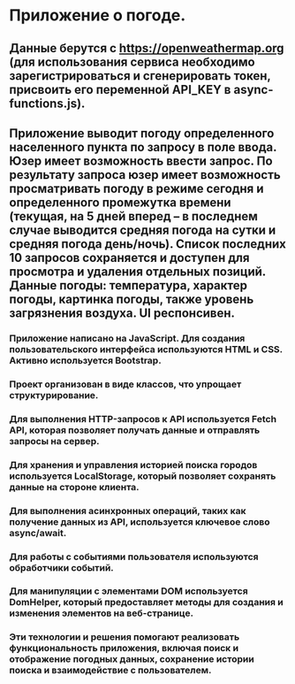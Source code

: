 # Приложение о погоде.

## Данные берутся с https://openweathermap.org (для использования сервиса необходимо зарегистрироваться и сгенерировать токен, присвоить его переменной API_KEY в async-functions.js).

## Приложение выводит погоду определенного населенного пункта по запросу в поле ввода. Юзер имеет возможность ввести запрос. По результату запроса юзер имеет возможность просматривать погоду в режиме сегодня и определенного промежутка времени (текущая, на 5 дней вперед – в последнем случае выводится средняя погода на сутки и средняя погода день/ночь). Список последних 10 запросов сохраняется и доступен для просмотра и удаления отдельных позиций. Данные погоды: температура, характер погоды, картинка погоды, также уровень загрязнения воздуха. UI респонсивен.

### Приложение написано на JavaScript. Для создания пользовательского интерфейса используются HTML и CSS. Активно используется Bootstrap.

### Проект организован в виде классов, что упрощает структурирование.

### Для выполнения HTTP-запросов к API используется Fetch API, которая позволяет получать данные и отправлять запросы на сервер.

### Для хранения и управления историей поиска городов используется LocalStorage, который позволяет сохранять данные на стороне клиента.

### Для выполнения асинхронных операций, таких как получение данных из API, используется ключевое слово async/await.

### Для работы с событиями пользователя используются обработчики событий.

### Для манипуляции с элементами DOM используется DomHelper, который предоставляет методы для создания и изменения элементов на веб-странице.

### Эти технологии и решения помогают реализовать функциональность приложения, включая поиск и отображение погодных данных, сохранение истории поиска и взаимодействие с пользователем.
